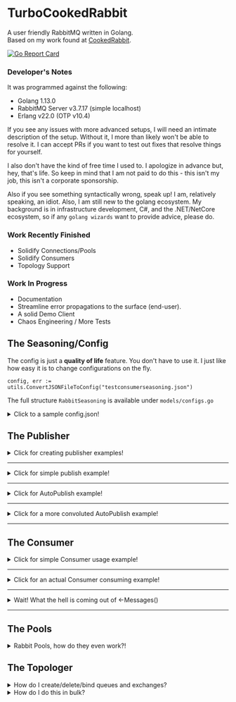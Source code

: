 # TurboCookedRabbit
 A user friendly RabbitMQ written in Golang.  
 Based on my work found at [CookedRabbit](https://github.com/houseofcat/CookedRabbit).

[![Go Report Card](https://goreportcard.com/badge/github.com/houseofcat/turbocookedrabbit)](https://goreportcard.com/report/github.com/houseofcat/turbocookedrabbit)

### Developer's Notes
It was programmed against the following:

 * Golang 1.13.0
 * RabbitMQ Server v3.7.17 (simple localhost)
 * Erlang v22.0 (OTP v10.4)

If you see any issues with more advanced setups, I will need an intimate description of the setup. Without it, I more than likely won't be able to resolve it. I can accept PRs if you want to test out fixes that resolve things for yourself.

I also don't have the kind of free time I used to. I apologize in advance but, hey, that's life. So keep in mind that I am not paid to do this - this isn't my job, this isn't a corporate sponsorship.

Also if you see something syntactically wrong, speak up! I am, relatively speaking, an idiot. Also, I am still new to the golang ecosystem. My background is in infrastructure development, C#, and the .NET/NetCore ecosystem, so if any `golang wizards` want to provide advice, please do.


### Work Recently Finished
 * Solidify Connections/Pools
 * Solidify Consumers
 * Topology Support

### Work In Progress
 * Documentation
 * Streamline error propagations to the surface (end-user).
 * A solid Demo Client
 * Chaos Engineering / More Tests

## The Seasoning/Config

The config is just a **quality of life** feature. You don't have to use it. I just like how easy it is to change configurations on the fly.

```golang
config, err := utils.ConvertJSONFileToConfig("testconsumerseasoning.json")
```

The full structure `RabbitSeasoning` is available under `models/configs.go`

<details><summary>Click to a sample config.json!</summary>
<p>

```javascript
{
    "PoolConfig": {
        "ChannelPoolConfig": {
            "ErrorBuffer": 10,
            "BreakOnInitializeError": false,
            "MaxInitializeErrorCount": 5,
            "SleepOnErrorInterval": 50,
            "CreateChannelRetryCount": 5,
            "ChannelCount": 25,
            "AckChannelCount": 25,
            "GlobalQosCount": 4
        },
        "ConnectionPoolConfig": {
            "URI": "amqp://guest:guest@localhost:5672/",
            "ErrorBuffer": 1,
            "BreakOnInitializeError": false,
            "MaxInitializeErrorCount": 5,
            "SleepOnErrorInterval": 50,
            "CreateConnectionRetryCount": 5,
            "ConnectionCount": 5,
            "TLSConfig": {
                "EnableTLS": false,
                "PEMCertLocation": "test/catest.pem",
                "LocalCertLocation": "client/cert.ca",
                "CertServerName": "hostname-in-cert"
            }
        }
    },
    "ConsumerConfigs": {
        "TurboCookedRabbitConsumer-Ackable": {
            "QueueName": "ConsumerTestQueue",
            "ConsumerName": "TurboCookedRabbitConsumer-Ackable",
            "AutoAck": false,
            "Exclusive": false,
            "NoWait": true,
            "QosCountOverride": 5,
            "QosSizeOverride": 65535,
            "MessageBuffer": 10,
            "ErrorBuffer": 1,
            "SleepOnErrorInterval": 1000
        },
        "TurboCookedRabbitConsumer-AutoAck": {
            "QueueName": "ConsumerTestQueue",
            "ConsumerName": "TurboCookedRabbitConsumer-AutoAck",
            "AutoAck": true,
            "Exclusive": false,
            "NoWait": true,
            "QosCountOverride": 5,
            "QosSizeOverride": 65535,
            "MessageBuffer": 10,
            "ErrorBuffer": 1,
            "SleepOnErrorInterval": 1000
        }
    },
    "PublisherConfig":{
        "SleepOnIdleInterval": 1000,
        "LetterBuffer": 10,
        "NotificationBuffer": 10
    }
}
```

</p>
</details>

## The Publisher

<details><summary>Click for creating publisher examples!</summary>
<p>

Assuming you have a **ChannelPool** already setup. Creating a publisher can be achieved as so:

```golang
publisher, err := publisher.NewPublisher(Seasoning, channelPool, nil)
```

Assuming you have a **ChannelPool** and **ConnectionPool** setup. Creating a publisher can be achieved as so:

```golang
publisher, err := publisher.NewPublisher(Seasoning, channelPool, connectionPool)
```

The errors here indicate I was unable to create a Publisher - probably due to the ChannelPool/ConnectionPool you gave me.

</p>
</details>

---

<details><summary>Click for simple publish example!</summary>
<p>

Once you have a publisher, you can perform a relatively simple publish.

```golang
letter := utils.CreateLetter("", "TestQueueName", nil)
publisher.Publish(letter)
```

This creates a simple HelloWorld message letter with no ExchangeName and a QueueName/RoutingKey of TestQueueName. The body is nil, the helper function creates bytes for "h e l l o   w o r l d".

The concept of a Letter may seem clunky on a single publish. I don't disagree and you still always have `streadway/amqp` to rely on. The **letter** idea makes sense with **AutoPublish**.

</p>
</details>

---

<details><summary>Click for AutoPublish example!</summary>
<p>

Once you have a publisher, you can perform **StartAutoPublish**!

```golang
allowInternalRetry := false
publisher.StartAutoPublish(allowInternalRetry)

ListeningForNotificationsLoop:
for {
    select {
    case notification := <-publisher.Notifications():
        if !notification.Success {
            /* Handle Republish */
        }
    default:
        time.Sleep(1 * time.Millisecond)
    }
}
```

This tells the Publisher to start reading an **internal queue**, a letter queue.

Once this has been started up, we allow letters to be placed in the mailbox/letter queue.

That could be simple like this...

```golang
publisher.QueueLetter(letter) // How simple is that!
```

...or more complex such as...

```golang
for _, letter := range letters {
    err := publisher.QueueLetter(letter)
    if err != nil {
        /* Handle Retry To Add To Queue */
    }
}
```

So you can see why we use these message containers called **letter**. The letter has the **body** and **envelope** inside of it. It has everything you need to publish it. Think of it a small, highly configurable, **unit of work**.

Notice that you don't have anything to do with channels and connections!

</p>
</details>

---

<details><summary>Click for a more convoluted AutoPublish example!</summary>
<p>

Let's say the above example was too simple for you... ...let's up it a notch on what you can do with AutoPublish.

```golang

allowInternalRetry := true
publisher.StartAutoPublish(allowInternalRetry) // this will retry based on the Letter.RetryCount passed in.

timer := time.NewTimer(1 * time.Minute) // Stop Listening to notifications after 1 minute.

messageCount = 1000
channelFailureCount := 0
successCount := 0
failureCount := 0

ListeningForNotificationsLoop:
    for {
        select {
        case <-timer.C:
            break ListeningForNotificationsLoop  
        case chanErr := <-channelPool.Errors():
            if chanErr != nil {
                channelFailureCount++ // Count ChannelPool failures.
            }
            break
        case notification := <-publisher.Notifications():
            if notification.Success {
                successCount++
            } else {
                failureCount++
            }

            // I am only expecting to publish 1000 messages
            if successCount+failureCount == messageCount { 
                break ListeningForNotificationsLoop
            }

            break
        default:
            time.Sleep(1 * time.Millisecond)
            break
        }
    }
```

We have finished our work, we **succeeded** or **failed** to publish **1000** messages. So now we want to shutdown everything!

```golang
publisher.StopAutoPublish()
// channelPool.Shutdown() // if you have a pointer to your channel pool nearby!
```

</p>
</details>

---

## The Consumer

<details><summary>Click for simple Consumer usage example!</summary>
<p>

Consumer provides a simple Get and GetBatch much like the Publisher has a simple Publish.

```golang
autoAck := true
message, err = consumer.Get("ConsumerTestQueue", autoAck)
```

Exit Conditions:

 * On Error: Error Return, Nil Message Return
 * On Not Ok: Nil Error Return, Nil Message Return
 * On OK: Nil Error Return, Message Returned

We also provide a simple Batch version of this call.


```golang
autoAck := false
messages, err = consumer.GetBatch("ConsumerTestQueue", 10, autoAck)
```

Exit Conditions:

 * On Error: Error Return, Nil Messages Return
 * On Not Ok: Nil Error Return, Available Messages Return (0 upto (nth - 1) message)
 * When BatchSize is Reached: Nil Error Return, All Messages Return (n messages)

Since `autoAck=false` is an option you will want to have some post processing **ack/nack/rejects**.

Here is what that may look like:

```golang
requeueError := true
for _, message := range messages {
    /* Do some processing with message */

    if err != nil {
        message.Nack(requeueError)
    }

    message.Acknowledge()
}
```

</p>
</details>

---

<details><summary>Click for an actual Consumer consuming example!</summary>
<p>

Let's start with the ConsumerConfig, and again, the config is just a **quality of life** feature. You don't have to use it.

Here is a **JSON map/dictionary** wrapped in a **ConsumerConfigs**.

```javascript
"ConsumerConfigs": {
    "TurboCookedRabbitConsumer-Ackable": {
        "QueueName": "ConsumerTestQueue",
        "ConsumerName": "TurboCookedRabbitConsumer-Ackable",
        "AutoAck": false,
        "Exclusive": false,
        "NoWait": true,
        "QosCountOverride": 5,
        "QosSizeOverride": 65535,
        "MessageBuffer": 10,
        "ErrorBuffer": 1,
        "SleepOnErrorInterval": 1000
    },
    "TurboCookedRabbitConsumer-AutoAck": {
        "QueueName": "ConsumerTestQueue",
        "ConsumerName": "TurboCookedRabbitConsumer-AutoAck",
        "AutoAck": true,
        "Exclusive": false,
        "NoWait": true,
        "QosCountOverride": 5,
        "QosSizeOverride": 65535,
        "MessageBuffer": 10,
        "ErrorBuffer": 1,
        "SleepOnErrorInterval": 1000
    }
}
```

And finding this object after it was loaded from a JSON file.

```golang
consumerConfig, ok := config.ConsumerConfigs["TurboCookedRabbitConsumer-AutoAck"]
```

Creating the Consumer from Config after creating a ChannelPool.

```golang
consumer, err := consumer.NewConsumerFromConfig(consumerConfig, channelPool)
```

Then start Consumer?

```golang
consumer.StartConsuming()
```

Thats it! Wait where our my messages?! MY QUEUE IS DRAINING!

Oh, right! That's over here, keeping with the ***out of process design***...

```golang
ConsumeMessages:
    for {
        select {
        case message := <-consumer.Messages():

            requeueError := false
            var err error
            /* Do something with the message! */
            if message.IsAckable { // Message might be Ackable - be sure to check!
                if err != nil {
                    message.Nack(requeueError)
                }

                message.Acknowledge()
            }

        default:
            time.Sleep(100 * time.Millisecond) // No messages == optional nap time.
        }
    }
```

</p>
</details>

---

<details><summary>Wait! What the hell is coming out of <-Messages()</summary>
<p>

Great question. I toyed with the idea of returning Letters like Publisher uses (and I may still at some point) but for now you receive a `models.Message`.

***But... why***? Because the payload/data/message body is in there but, more importantly, it contains the means of quickly acking the message! It didn't feel right being merged with a `models.Letter`. I may revert and use the base `amqp.Delivery` which does all this and more... I just didn't want users to have to also pull in `streadway/amqp` to simplify their imports. If you were already using it wouldn't be an issue. This design is still being code reviewed in my head.

One of the complexities of RabbitMQ is that you need to Acknowledge off the same Channel that it was received on. That makes out of process designs like mine prone to two things: hackery and/or memory leaks (passing the channels around everywhere WITH messages).

There are two things I **hate** about RabbitMQ
 * Channels close on error.
 * Messages have to be acknowledge on the same channel.

What I have attempted to do is to make your life blissful by not forcing you to deal with it. The rules are still there, but hopefully, I give you the tools to not stress out about it and to simplify **out of process** acknowledgements.

That being said, there is only so much I can hide in my library, which is why I have exposed .Errors(), so that you can code and log accordingly.

```golang
err := consumer.StartConsuming()
// Handle failure to start.

ctx, cancel := context.WithTimeout(context.Background(), time.Duration(1)*time.Minute) // Timeouts

ConsumeMessages:
for {
    select {
    case <-ctx.Done():
        fmt.Print("\r\nContextTimeout\r\n")
        break ConsumeMessages
    case message := <-consumer.Messages(): // View Messages
        fmt.Printf("Message Received: %s\r\n", string(message.Body))
    case err := <-consumer.Errors(): // View Consumer errors
        /* Handle */
    case err := <-channelPool.Errors(): // View ChannelPool errors
        /* Handle */
    default:
        time.Sleep(100 * time.Millisecond)
        break
    }
}
```

Here you may trigger StopConsuming with this

```golang
consumer.StopConsuming(false)
```

But be mindful there are Channel Buffers internally that may be full and goroutines waiting to add even more.

I have provided some tools that can be used to help with this. You will see them sprinkled periodically through my tests.

```golang
consumer.FlushStop() // could have been called more than once.
consumer.FlushErrors() // errors can quickly build up if you stop listening to them
consumer.FlushMessages() // lets say the ackable messages you have can't be acked and you just need to flush them all out of memory
```

Becareful with FlushMessages(). If you are `autoAck = false` and receiving ackAble messages, this is safe. You will merely **wipe them from your memory** and ***they are still in the original queue***.

</p>
</details>

---

## The Pools

<details><summary>Rabbit Pools, how do they even work?!</summary>
<p>

ChannelPools are built on top of ConnectionPools and unfortunately, there is a bit of complexity here. Suffice to say I recommend (when creating both pools) to think 1:5 ratio. If you have one Connection, I recommend around 5 Channels to be built on top of it.

Ex.) ConnectionCount: 5 => ChannelPool: 25

I allow most of this to be configured now inside the ChannelPoolConfig and ConnectionPoolConfig. I had previously been hard coding some base variables but that's wrong.

```javascript
"PoolConfig": {
    "ChannelPoolConfig": {
        "ErrorBuffer": 10,
        "BreakOnInitializeError": false,
        "MaxInitializeErrorCount": 5,
        "SleepOnErrorInterval": 50,
        "CreateChannelRetryCount": 5,
        "ChannelCount": 25,
        "AckChannelCount": 25,
        "GlobalQosCount": 4
    },
    "ConnectionPoolConfig": {
        "URI": "amqp://guest:guest@localhost:5672/",
        "ErrorBuffer": 1,
        "BreakOnInitializeError": false,
        "MaxInitializeErrorCount": 5,
        "SleepOnErrorInterval": 50,
        "CreateConnectionRetryCount": 5,
        "ConnectionCount": 5,
        "TLSConfig": {
            "EnableTLS": false,
            "PEMCertLocation": "test/catest.pem",
            "LocalCertLocation": "client/cert.ca",
            "CertServerName": "hostname-in-cert"
        }
    }
},
```

Feel free to test out what works for yourself. Suffice to say though, there is a chance for a pause/delay/lag when there are no Channels available. High performance on your system may require fine tuning and benchmarking. The thing is though, you can't just add Connections and Channels evenly. First off Connections, server side are not infinite. You can't keep just adding those.

Every sequential Channel you get from the ChannelPool, was made with a different Connection. They are both backed by a Queue data structure, so this means you can't get the same Connection twice in sequence* (*with the exception of probability and concurrency/parallelism). There is a significant chance for greater throughput/performance by essentially load balancing Connections (which boils down to basically TCP sockets). All this means, layman's terms is that each ChannelPool is built off a Round Robin ConnectionPool (TCP Sockets). The ChannelPool itself adds another distribution of load balancing by ensuring every ChannelPool.GetChannel() is also non-sequential (Queue-structure). It's a double layer of Round Robin.

Why am I sharing any of this? Because the ChannelPool / ConnectionPool can be used 100% independently of everything else. You can implement your own fancy RabbitService using just my ConnectionPool and it won't hurt my feelings. Also - it looks complicated. There is a lot going on under the covers that can be confusing without explaining what I was trying to do. Hell you may even see my mistakes! (Submit PR!)

The following code demonstrates one super important part with ChannelPools: **flag erred Channels**. RabbitMQ server closes Channels on error, meaning this guy is dead. You normally won't know it's dead until the next time you use it - and that can mean messages lost. By flagging the channel as dead properly, on the next GetChannel() call - if we get the channel that was just flagged - we discard it and in place make a new fresh Channel for caller to receive.

```golang
chanHost, err := pub.ChannelPool.GetChannel()
if err != nil {
    pub.sendToNotifications(letter.LetterID, err)
    continue // can't get a channel
}

pubErr := pub.simplePublish(chanHost.Channel, letter)
if pubErr != nil {
    pub.handleErrorAndFlagChannel(err, chanHost.ChannelID, letter.LetterID)
    continue // flag channel and try again
}
```

Unfortunately, there are still times when GetChannel() will fail, which is why we still produce errors and I do return those to you.

</p>
</details>

## The Topologer

<details><summary>How do I create/delete/bind queues and exchanges?</summary>
<p>

Coming from plain `streadway/amqp` there isn't too much to it. Call the right method with the right parameters.

I have however integrated those relatively painless methods now with a ChannelPool and added a `TopologyConfig` for a JSON style of batch topology creation/binding.

Creating an Exchange with a `models.Exchange`

```golang
err := top.CreateExchangeFromConfig(exchange) // models.Exchange
if err != nil {
    return err
}
```

Or if you prefer it more manual:

```golang
exchangeName := "FancyName"
exchangeType := "fanout"
passiveDeclare, durable, autoDelete, internal, noWait := false, false, false, false, false

err := top.CreateExchange(exchangeName, exchangeType, passiveDeclare, durable, autoDelete, internal, noWait, nil)
if err != nil {
    return err
}
```

Creating an Queue with a `models.Queue`

```golang
err := top.CreateQueueFromConfigeateQueue(queue) // models.Queue
if err != nil {
    return err
}
```

Or, again, if you prefer it more manual:

```golang
queueName := "FancyQueueName"
passiveDeclare, durable, autoDelete, exclusive, noWait := false, false, false, false, false

err := top.CreateQueue(queueName, passiveDeclare, durable, autoDelete, exclusive, noWait, nil)
if err != nil {
    return err
}
```

</p>
</details>

<details><summary>How do I do this in bulk?</summary>
<p>

Here I demonstrate the Topology as JSON (full sample is checked in as `testtopology.json`)

```javascript
{
	"Exchanges": [
		{
			"Name": "MyTestExchangeRoot",
			"Type": "direct",
			"PassiveDeclare": true,
			"Durable": true,
			"AutoDelete": false,
			"InternalOnly": false,
			"NoWait": true
		}
	],
	"Queues": [
		{
			"Name": "QueueAttachedToRoot",
			"PassiveDeclare": true,
			"Durable": true,
			"AutoDelete": false,
			"Exclusive": false,
			"NoWait": true
		}
	],
	"QueueBindings": [
		{
			"QueueName": "QueueAttachedToRoot",
			"ExchangeName": "MyTestExchangeRoot",
			"RoutingKey": "RoutingKeyRoot",
			"NoWait": true
		}
	],
	"ExchangeBindings":[
		{
			"ExchangeName": "MyTestExchange.Child01",
			"ParentExchangeName": "MyTestExchangeRoot",
			"RoutingKey": "ExchangeKey1",
			"NoWait": true
		}
	]
}
```

I have provided a helper method for turning it into a TopologyConfig.

```golang
topologyConfig, err := utils.ConvertJSONFileToTopologyConfig("testtopology.json")
```

Creating a simple and shareable ChannelPool.

```golang
channelPool, err := pools.NewChannelPool(Seasoning.PoolConfig, nil, false)
```

Using the ChannelPool to create our Topologer.

```golang
topologer := topology.NewTopologer(channelPool)
```

Assuming you have a blank slate RabbitMQ server, this shouldn't error out as long as you can connect to it.

```golang
ignoreErrors := false
err = topologer.BuildToplogy(topologyConfig, ignoreErrors)
```

Fin.

That's it really. In the future I will have more features. Just know that I think you can export your current Server configuration from the Server itself.

</p>
</details>
